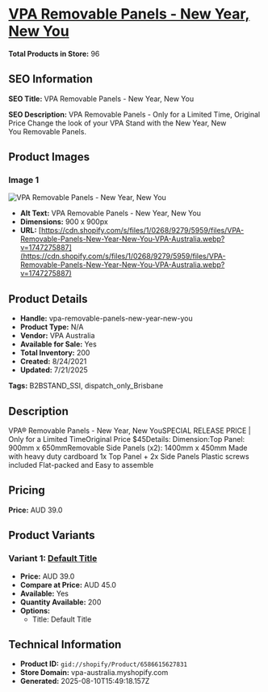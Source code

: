 # [VPA Removable Panels - New Year, New You](https://vpa-australia.myshopify.com/products/vpa-removable-panels-new-year-new-you)

**Total Products in Store:** 96

## SEO Information

**SEO Title:** VPA Removable Panels - New Year, New You

**SEO Description:** VPA Removable Panels -  Only for a Limited Time, Original Price Change the look of your VPA Stand with the New Year, New You Removable Panels.

## Product Images

### Image 1
![VPA Removable Panels - New Year, New You](https://cdn.shopify.com/s/files/1/0268/9279/5959/files/VPA-Removable-Panels-New-Year-New-You-VPA-Australia.webp?v=1747275887)

- **Alt Text:** VPA Removable Panels - New Year, New You
- **Dimensions:** 900 x 900px
- **URL:** [https://cdn.shopify.com/s/files/1/0268/9279/5959/files/VPA-Removable-Panels-New-Year-New-You-VPA-Australia.webp?v=1747275887](https://cdn.shopify.com/s/files/1/0268/9279/5959/files/VPA-Removable-Panels-New-Year-New-You-VPA-Australia.webp?v=1747275887)

## Product Details

- **Handle:** vpa-removable-panels-new-year-new-you
- **Product Type:** N/A
- **Vendor:** VPA Australia
- **Available for Sale:** Yes
- **Total Inventory:** 200
- **Created:** 8/24/2021
- **Updated:** 7/21/2025

**Tags:** B2BSTAND_SSI, dispatch_only_Brisbane

## Description

VPA® Removable Panels - New Year, New YouSPECIAL RELEASE PRICE | Only for a Limited TimeOriginal Price $45Details: Dimension:Top Panel: 900mm x 650mmRemovable Side Panels (x2): 1400mm x 450mm Made with heavy duty cardboard 1x Top Panel + 2x Side Panels Plastic screws included Flat-packed and Easy to assemble

## Pricing

**Price:** AUD 39.0

## Product Variants

### Variant 1: [Default Title](https://vpa-australia.myshopify.com/products/vpa-removable-panels-new-year-new-you)

- **Price:** AUD 39.0
- **Compare at Price:** AUD 45.0
- **Available:** Yes
- **Quantity Available:** 200
- **Options:**
  - Title: Default Title

## Technical Information

- **Product ID:** `gid://shopify/Product/6586615627831`
- **Store Domain:** vpa-australia.myshopify.com
- **Generated:** 2025-08-10T15:49:18.157Z

